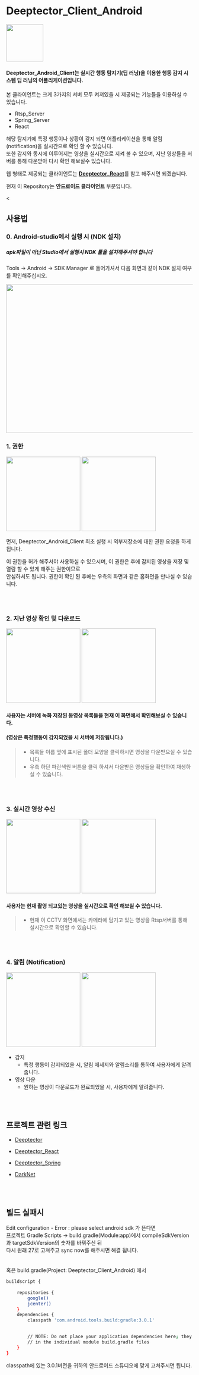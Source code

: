 <div>

# Deeptector_Client_Android

<img width="100" src="https://user-images.githubusercontent.com/30898520/46004540-22006200-c0ee-11e8-82fe-8022210de98e.jpg">

</div>

#### Deeptector_Android_Client는 실시간 행동 탐지기(딥 러닝)을 이용한 행동 감지 시스템 딥 러닝의 어플리케이션입니다.    
본 클라이언트는 크게 3가지의 서버 모두 켜져있을 시 제공되는 기능들을 이용하실 수 있습니다.  
* Rtsp_Server
* Spring_Server
* React  

해당 탐지기에 특정 행동이나 상황이 감지 되면 어플리케이션을 통해 알림(notification)을 실시간으로 확인 할 수 있습니다.   
또한 감지와 동시에 이루어지는 영상을 실시간으로 지켜 볼 수 있으며, 지난 영상들을 서버를 통해 다운받아 다시 확인 해보실수 있습니다.     
  
웹 형태로 제공되는 클라이언트는 [**Deeptector_React**](https://github.com/Deeptector/Deeptector_React)를 참고 해주시면 되겠습니다.   
    
현재 이 Repository는 **안드로이드 클라이언트** 부분입니다.  

<    
## 사용법
   
### 0. Android-studio에서 실행 시 (NDK 설치)  
##### apk파일이 아닌 Studio에서 실행시 NDK 툴을 설치해주셔야 합니다   
Tools -> Android -> SDK Manager 로 들어가셔서 다음 화면과 같이 NDK 설치 여부를 확인해주십시오.
<div>
 <img width="600" height="400" src="https://user-images.githubusercontent.com/30898520/46242881-c6ddb080-c408-11e8-8d8c-50810e4b0774.png">
</div>

   
### 1. 권한
<div>
  <img width="200" src="https://user-images.githubusercontent.com/30898520/46005628-a6ec7b00-c0f0-11e8-897e-8e2a45037760.jpg">  
  <img width="200" src="https://user-images.githubusercontent.com/30898520/46005896-3db93780-c0f1-11e8-9b2c-6574096ef0ae.png">  
</div>

먼저, Deeptector_Android_Client 최초 실행 시 외부저장소에 대한 권한 요청을 하게됩니다.   
   
이 권한을 허가 해주셔야 사용하실 수 있으시며, 이 권한은 후에 감지된 영상을 저장 및 열람 할 수 있게 해주는 권한이므로     
안심하셔도 됩니다.
권한이 확인 된 후에는 우측의 화면과 같은 홈화면을 만나실 수 있습니다.
   
<br/><br/>
### 2. 지난 영상 확인 및 다운로드
<div>
  <img width="200" src="https://user-images.githubusercontent.com/30898520/46005889-3abe4700-c0f1-11e8-97f9-d843bd1e6a94.png">
  <img width="200" src="https://user-images.githubusercontent.com/30898520/46006570-cedcde00-c0f2-11e8-80ef-4ac09cdcc73e.jpg">
</div>

#### 사용자는 서버에 녹화 저장된 동영상 목록들을 현재 이 화면에서 확인해보실 수 있습니다. 
#### (영상은 특정행동이 감지되었을 시 서버에 저장됩니다.)
>* 목록들 이름 옆에 표시된 폴더 모양을 클릭하시면 영상을 다운받으실 수 있습니다.  
>* 우측 하단 파란색원 버튼을 클릭 하셔서 다운받은 영상들을 확인하여 재생하실 수 있습니다.  
   
<br/><br/>
### 3. 실시간 영상 수신
<div>
   <img width="200" src="https://user-images.githubusercontent.com/30898520/46006795-51fe3400-c0f3-11e8-9736-7a1b86038b64.png">
   <img width="200" src="https://user-images.githubusercontent.com/30898520/46009264-fedbaf80-c0f9-11e8-97f7-561511c61795.png">
</div>

#### 사용자는 현재 촬영 되고있는 영상을 실시간으로 확인 해보실 수 있습니다.  
>* 현재 이 CCTV 화면에서는 카메라에 담기고 있는 영상을 Rtsp서버를 통해 실시간으로 확인할 수 있습니다.
   
<br/><br/>
### 4. 알림 (Notification)
<div>
   <img width="200" src="https://user-images.githubusercontent.com/30898520/46010596-3cdad280-c0fe-11e8-9f78-6a38f9355b67.jpg">
   <img width="200" src="https://user-images.githubusercontent.com/30898520/46010597-3f3d2c80-c0fe-11e8-8546-4500e87d2a4f.jpg">
</div>

* 감지
	* 특정 행동이 감지되었을 시, 알림 메세지와 알림소리를 통하여 사용자에게 알려줍니다.
* 영상 다운
	* 원하는 영상이 다운로드가 완료되었을 시, 사용자에게 알려줍니다.

<br/><br/>
## 프로젝트 관련 링크
* [Deeptector](https://github.com/Deeptector/Deeptector)

* [Deeptector_React](https://github.com/Deeptector/Deeptector_React)

* [Deeptector_Spring](https://github.com/Deeptector/Deeptector_Spring)

* [DarkNet](https://github.com/Deeptector/Darknet)

<br/><br/>
## 빌드 실패시
Edit configuration - Error : please select android sdk 가 뜬다면   
프로젝트 Gradle Scripts -> build.gradle(Module:app)에서 compileSdkVersion과 targetSdkVersion의 숫자를 바꿔주신 뒤    
다시 원래 27로 고쳐주고 sync now를 해주시면 해결 됩니다.  
<br/><br/>
혹은 build.gradle(Project: Deeptector_Client_Android) 에서
```sh
buildscript {
    
    repositories {
        google()
        jcenter()
    }
    dependencies {
        classpath 'com.android.tools.build:gradle:3.0.1'
        

        // NOTE: Do not place your application dependencies here; they belong
        // in the individual module build.gradle files
    }
}
``` 
classpath에 있는 3.0.1버전을 귀하의 안드로이드 스튜디오에 맞게 고쳐주시면 됩니다.
